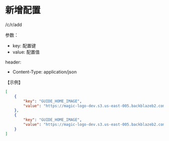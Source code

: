 # 新增配置
/c/r/add

参数： 
- key: 配置键
- value: 配置值

header:
- Content-Type: application/json

【示例】
```json
[
    {
        "key": "GUIDE_HOME_IMAGE",
        "value": "https://magic-logo-dev.s3.us-east-005.backblazeb2.com/dev/Image+Container.png"
    },
    {
        "key": "GUIDE_HOME_IMAGE",
        "value": "https://magic-logo-dev.s3.us-east-005.backblazeb2.com/dev/Image+Container+(1).png"
    }
]
```

